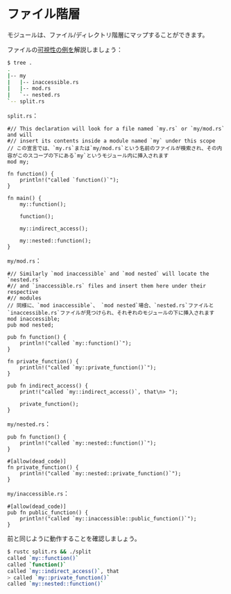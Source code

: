 # <!--File hierarchy--> ファイル階層

<!--Modules can be mapped to a file/directory hierarchy.-->
モジュールは、ファイル/ディレクトリ階層にマップすることができます。
<!--Let's break down the [visibility example][visibility] in files:-->
ファイルの[可視性の例を][visibility]解説しましょう：

```bash
$ tree .
.
|-- my
|   |-- inaccessible.rs
|   |-- mod.rs
|   `-- nested.rs
`-- split.rs
```

<!--In `split.rs`:-->
`split.rs`：

```rust,ignore
#// This declaration will look for a file named `my.rs` or `my/mod.rs` and will
#// insert its contents inside a module named `my` under this scope
// この宣言では、`my.rs`または`my/mod.rs`という名前のファイルが検索され、その内容がこのスコープの下にある`my`というモジュール内に挿入されます
mod my;

fn function() {
    println!("called `function()`");
}

fn main() {
    my::function();

    function();

    my::indirect_access();

    my::nested::function();
}

```

<!--In `my/mod.rs`:-->
`my/mod.rs`：

```rust,ignore
#// Similarly `mod inaccessible` and `mod nested` will locate the `nested.rs`
#// and `inaccessible.rs` files and insert them here under their respective
#// modules
// 同様に、`mod inaccessible`、 `mod nested`場合、`nested.rs`ファイルと`inaccessible.rs`ファイルが見つけられ、それぞれのモジュールの下に挿入されます
mod inaccessible;
pub mod nested;

pub fn function() {
    println!("called `my::function()`");
}

fn private_function() {
    println!("called `my::private_function()`");
}

pub fn indirect_access() {
    print!("called `my::indirect_access()`, that\n> ");

    private_function();
}
```

<!--In `my/nested.rs`:-->
`my/nested.rs`：

```rust,ignore
pub fn function() {
    println!("called `my::nested::function()`");
}

#[allow(dead_code)]
fn private_function() {
    println!("called `my::nested::private_function()`");
}
```

<!--In `my/inaccessible.rs`:-->
`my/inaccessible.rs`：

```rust,ignore
#[allow(dead_code)]
pub fn public_function() {
    println!("called `my::inaccessible::public_function()`");
}
```

<!--Let's check that things still work as before:-->
前と同じように動作することを確認しましょう。

```bash
$ rustc split.rs && ./split
called `my::function()`
called `function()`
called `my::indirect_access()`, that
> called `my::private_function()`
called `my::nested::function()`
```

[visibility]: mod/visibility.html
